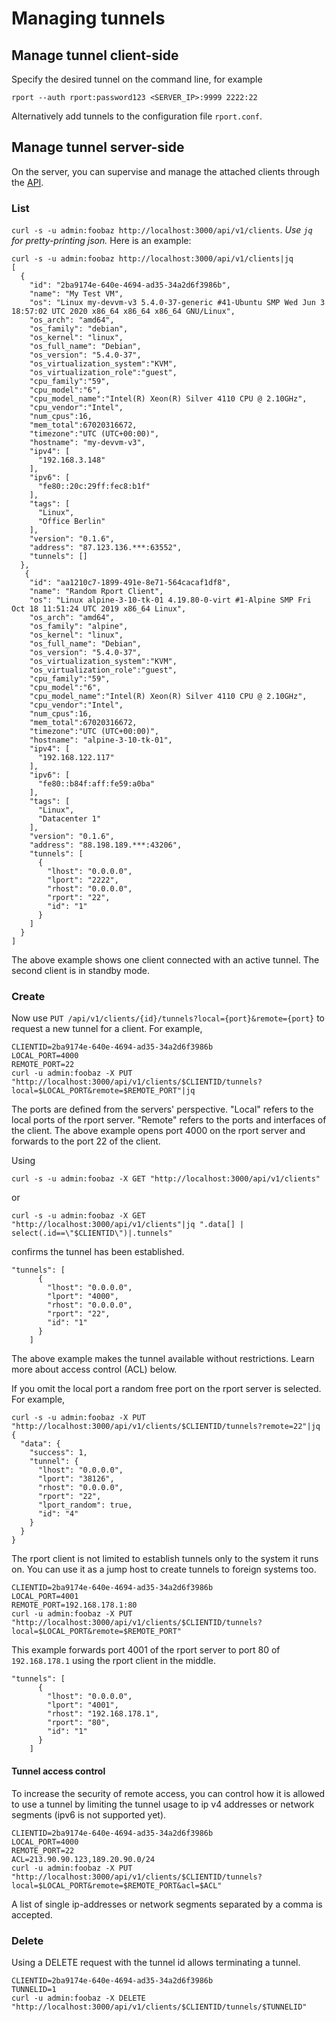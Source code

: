 # Managing tunnels
## Manage tunnel client-side
Specify the desired tunnel on the command line, for example
```
rport --auth rport:password123 <SERVER_IP>:9999 2222:22
```

Alternatively add tunnels to the configuration file `rport.conf`.
## Manage tunnel server-side
On the server, you can supervise and manage the attached clients through the [API](https://petstore.swagger.io/?url=https://raw.githubusercontent.com/cloudradar-monitoring/rport/master/api-doc.yml#/Clients%20and%20Tunnels).
### List

`curl -s -u admin:foobaz http://localhost:3000/api/v1/clients`. *Use `jq` for pretty-printing json.*
Here is an example:
```
curl -s -u admin:foobaz http://localhost:3000/api/v1/clients|jq
[
  {
    "id": "2ba9174e-640e-4694-ad35-34a2d6f3986b",
    "name": "My Test VM",
    "os": "Linux my-devvm-v3 5.4.0-37-generic #41-Ubuntu SMP Wed Jun 3 18:57:02 UTC 2020 x86_64 x86_64 x86_64 GNU/Linux",
    "os_arch": "amd64",
    "os_family": "debian",
    "os_kernel": "linux",
    "os_full_name": "Debian",
    "os_version": "5.4.0-37",
    "os_virtualization_system":"KVM",
    "os_virtualization_role":"guest",
    "cpu_family":"59",
    "cpu_model":"6",
    "cpu_model_name":"Intel(R) Xeon(R) Silver 4110 CPU @ 2.10GHz",
    "cpu_vendor":"Intel",
    "num_cpus":16,
    "mem_total":67020316672,
    "timezone":"UTC (UTC+00:00)",
    "hostname": "my-devvm-v3",
    "ipv4": [
      "192.168.3.148"
    ],
    "ipv6": [
      "fe80::20c:29ff:fec8:b1f"
    ],
    "tags": [
      "Linux",
      "Office Berlin"
    ],
    "version": "0.1.6",
    "address": "87.123.136.***:63552",
    "tunnels": []
  },
   {
    "id": "aa1210c7-1899-491e-8e71-564cacaf1df8",
    "name": "Random Rport Client",
    "os": "Linux alpine-3-10-tk-01 4.19.80-0-virt #1-Alpine SMP Fri Oct 18 11:51:24 UTC 2019 x86_64 Linux",
    "os_arch": "amd64",
    "os_family": "alpine",
    "os_kernel": "linux",
    "os_full_name": "Debian",
    "os_version": "5.4.0-37",
    "os_virtualization_system":"KVM",
    "os_virtualization_role":"guest",
    "cpu_family":"59",
    "cpu_model":"6",
    "cpu_model_name":"Intel(R) Xeon(R) Silver 4110 CPU @ 2.10GHz",
    "cpu_vendor":"Intel",
    "num_cpus":16,
    "mem_total":67020316672,
    "timezone":"UTC (UTC+00:00)",
    "hostname": "alpine-3-10-tk-01",
    "ipv4": [
      "192.168.122.117"
    ],
    "ipv6": [
      "fe80::b84f:aff:fe59:a0ba"
    ],
    "tags": [
      "Linux",
      "Datacenter 1"
    ],
    "version": "0.1.6",
    "address": "88.198.189.***:43206",
    "tunnels": [
      {
        "lhost": "0.0.0.0",
        "lport": "2222",
        "rhost": "0.0.0.0",
        "rport": "22",
        "id": "1"
      }
    ]
  }
]
```
The above example shows one client connected with an active tunnel. The second client is in standby mode.

### Create
Now use `PUT /api/v1/clients/{id}/tunnels?local={port}&remote={port}` to request a new tunnel for a client.
For example,
```
CLIENTID=2ba9174e-640e-4694-ad35-34a2d6f3986b
LOCAL_PORT=4000
REMOTE_PORT=22
curl -u admin:foobaz -X PUT "http://localhost:3000/api/v1/clients/$CLIENTID/tunnels?local=$LOCAL_PORT&remote=$REMOTE_PORT"|jq
```
The ports are defined from the servers' perspective. "Local" refers to the local ports of the rport server. "Remote" refers to the ports and interfaces of the client.
The above example opens port 4000 on the rport server and forwards to the port 22 of the client.

Using
```
curl -s -u admin:foobaz -X GET "http://localhost:3000/api/v1/clients"
```
or
```
curl -s -u admin:foobaz -X GET "http://localhost:3000/api/v1/clients"|jq ".data[] | select(.id==\"$CLIENTID\")|.tunnels"
```
confirms the tunnel has been established.
```
"tunnels": [
      {
        "lhost": "0.0.0.0",
        "lport": "4000",
        "rhost": "0.0.0.0",
        "rport": "22",
        "id": "1"
      }
    ]
```
The above example makes the tunnel available without restrictions. Learn more about access control (ACL) below.

If you omit the local port a random free port on the rport server is selected. For example,
```
curl -s -u admin:foobaz -X PUT "http://localhost:3000/api/v1/clients/$CLIENTID/tunnels?remote=22"|jq
{
  "data": {
    "success": 1,
    "tunnel": {
      "lhost": "0.0.0.0",
      "lport": "38126",
      "rhost": "0.0.0.0",
      "rport": "22",
      "lport_random": true,
      "id": "4"
    }
  }
}
```

The rport client is not limited to establish tunnels only to the system it runs on. You can use it as a jump host to create tunnels to foreign systems too.

```
CLIENTID=2ba9174e-640e-4694-ad35-34a2d6f3986b
LOCAL_PORT=4001
REMOTE_PORT=192.168.178.1:80
curl -u admin:foobaz -X PUT "http://localhost:3000/api/v1/clients/$CLIENTID/tunnels?local=$LOCAL_PORT&remote=$REMOTE_PORT"
```
This example forwards port 4001 of the rport server to port 80 of `192.168.178.1` using the rport client in the middle.
```
"tunnels": [
      {
        "lhost": "0.0.0.0",
        "lport": "4001",
        "rhost": "192.168.178.1",
        "rport": "80",
        "id": "1"
      }
    ]
```

#### Tunnel access control
To increase the security of remote access, you can control how it is allowed to use a tunnel by limiting the tunnel usage to ip v4 addresses or network segments (ipv6 is not supported yet).

```
CLIENTID=2ba9174e-640e-4694-ad35-34a2d6f3986b
LOCAL_PORT=4000
REMOTE_PORT=22
ACL=213.90.90.123,189.20.90.0/24
curl -u admin:foobaz -X PUT "http://localhost:3000/api/v1/clients/$CLIENTID/tunnels?local=$LOCAL_PORT&remote=$REMOTE_PORT&acl=$ACL"
```
A list of single ip-addresses or network segments separated by a comma is accepted.

### Delete

Using a DELETE request with the tunnel id allows terminating a tunnel.

```
CLIENTID=2ba9174e-640e-4694-ad35-34a2d6f3986b
TUNNELID=1
curl -u admin:foobaz -X DELETE "http://localhost:3000/api/v1/clients/$CLIENTID/tunnels/$TUNNELID"
```
